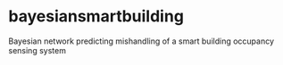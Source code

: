 # bayesiansmartbuilding
Bayesian network predicting mishandling of a smart building occupancy sensing system

